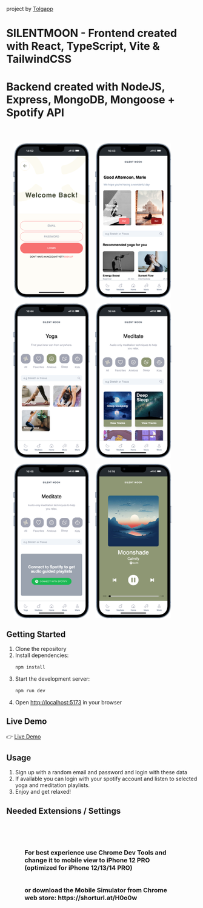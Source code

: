 project by [Tolgapp](https://tolgapp.de) 

# SILENTMOON - Frontend created with React, TypeScript, Vite & TailwindCSS
# Backend created with NodeJS, Express, MongoDB, Mongoose + Spotify API 

<div style="display: flex; justify-content: center; align-items: center; gap: 1rem; flex-wrap: wrap; width: 90%; margin-top: 4rem">
  <img src="public/screenshots/loginscreen.png" alt="Login" width="200" />
  <img src="public/screenshots/homescreen.png" alt="Home" width="200" />
  <img src="public/screenshots/yogascreen.png" alt="Yoga" width="200" />
  <img src="public/screenshots/meditatescreen.png" alt="Meditation" width="200" />
  <img src="public/screenshots/spotifynotconnectedscreen.png" alt="Not connected Spotify" width="200" />
  <img src="public/screenshots/spotifyplayerscreen.png" alt="Spotify Player" width="200" />
</div>

## Getting Started
1. Clone the repository
2. Install dependencies:
   ```bash
   npm install
   ```
3. Start the development server:
   ```bash
   npm run dev
   ```
4. Open [http://localhost:5173](http://localhost:5173) in your browser


## Live Demo
👉 [Live Demo](https://silentmoon.vercel.app)


## Usage
1. Sign up with a random email and password and login with these data
2. If available you can login with your spotify account and listen to selected yoga and meditation playlists. 
3. Enjoy and get relaxed!

## Needed Extensions / Settings
<section  style="display: flex; flex-direction: column; justify-content: center; align-items: center; padding: 0 3rem; margin-top: 4rem">
    <h3>For best experience use Chrome Dev Tools and change it to mobile view to iPhone 12 PRO (optimized for iPhone 12/13/14 PRO)</h3>
    <h3>or download the Mobile Simulator from Chrome web store: https://shorturl.at/H0o0w</h3>
</section>